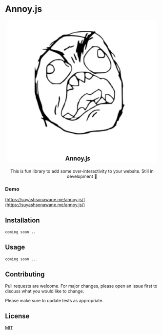 # Annoy.js
<center>
<img src="assets/logo.jpg"/>
<div style="width:50%">
</div>
<br/>
This is fun library to add some over-interactivity to your website. Still in development 🔨
</center>    

### Demo
[https://suyashsonawane.me/annoy.js/](https://suyashsonawane.me/annoy.js/)
## Installation

```bash
coming soon ..
```

## Usage

```python
coming soon ...
```

## Contributing
Pull requests are welcome. For major changes, please open an issue first to discuss what you would like to change.

Please make sure to update tests as appropriate.

## License
[MIT](https://choosealicense.com/licenses/mit/)